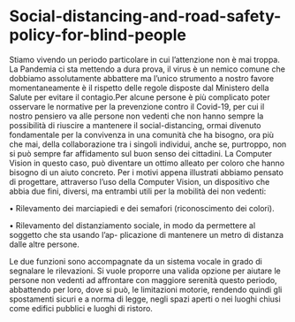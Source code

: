 # Social-distancing-and-road-safety-policy-for-blind-people
Stiamo vivendo un periodo particolare in cui l’attenzione non è mai troppa. La Pandemia ci sta mettendo a dura prova, il virus è un nemico comune che dobbiamo assolutamente abbattere ma l’unico strumento a nostro favore momentaneamente è il rispetto delle regole disposte dal Ministero della Salute per evitare il contagio.Per alcune persone è più complicato poter osservare le normative per la prevenzione contro il Covid-19, per cui il nostro pensiero va alle persone non vedenti che non hanno sempre la possibilità di riuscire a mantenere il social-distancing, ormai divenuto fondamentale per la convivenza in una comunità che ha bisogno, ora più che mai, della collaborazione tra i singoli individui, anche se, purtroppo, non si può sempre far affidamento sul buon senso dei cittadini. La Computer Vision in questo caso, può diventare un ottimo alleato per coloro che hanno bisogno di un aiuto concreto.
Per i motivi appena illustrati abbiamo pensato di progettare, attraverso l’uso della Computer Vision, un dispositivo che abbia due fini, diversi, ma entrambi utili per la mobilità dei non vedenti:

• Rilevamento dei marciapiedi e dei semafori (riconoscimento dei colori).

• Rilevamento del distanziamento sociale, in modo da permettere al soggetto che sta usando l’ap-
plicazione di mantenere un metro di distanza dalle altre persone.

Le due funzioni sono accompagnate da un sistema vocale in grado di segnalare le rilevazioni.
Si vuole proporre una valida opzione per aiutare le persone non vedenti ad affrontare con maggiore serenità questo periodo, abbattendo per loro, dove si può, le limitazioni motorie, rendendo quindi gli spostamenti sicuri e a norma di legge, negli spazi aperti o nei luoghi chiusi come edifici pubblici e luoghi di ristoro.

